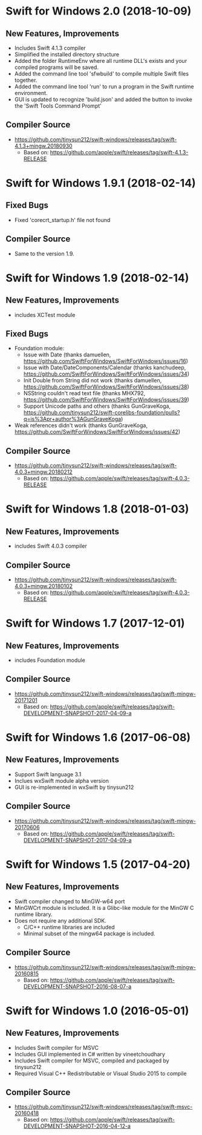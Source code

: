 Swift for Windows 2.0 (2018-10-09)
==================================
New Features, Improvements
--------------------------
- Includes Swift 4.1.3 compiler
- Simplified the installed directory structure
- Added the folder RuntimeEnv where all runtime DLL's exists and your compiled programs will be saved.
- Added the command line tool 'sfwbuild' to compile multiple Swift files together.
- Added the command line tool 'run' to run a program in the Swift runtime environment.
- GUI is updated to recognize 'build.json' and added the button to invoke the 'Swift Tools Command Prompt'
  
Compiler Source
---------------
- https://github.com/tinysun212/swift-windows/releases/tag/swift-4.1.3+mingw.20180930
  - Based on: https://github.com/apple/swift/releases/tag/swift-4.1.3-RELEASE

Swift for Windows 1.9.1 (2018-02-14)
====================================
Fixed Bugs
----------
- Fixed 'corecrt_startup.h' file not found
  
Compiler Source
---------------
- Same to the version 1.9.

Swift for Windows 1.9 (2018-02-14)
==================================
New Features, Improvements
--------------------------
- includes XCTest module

Fixed Bugs
----------
- Foundation module:
  - Issue with Date (thanks damuellen, https://github.com/SwiftForWindows/SwiftForWindows/issues/16)
  - Issue with Date/DateComponents/Calendar (thanks kanchudeep, https://github.com/SwiftForWindows/SwiftForWindows/issues/34)
  - Init Double from String did not work (thanks damuellen, https://github.com/SwiftForWindows/SwiftForWindows/issues/38)
  - NSString couldn't read text file (thanks MHX792, https://github.com/SwiftForWindows/SwiftForWindows/issues/39)
  - Support Unicode paths and others (thanks GunGraveKoga, https://github.com/tinysun212/swift-corelibs-foundation/pulls?q=is%3Apr+author%3AGunGraveKoga)
- Weak references didn't work (thanks GunGraveKoga, https://github.com/SwiftForWindows/SwiftForWindows/issues/42)
  
Compiler Source
---------------
- https://github.com/tinysun212/swift-windows/releases/tag/swift-4.0.3+mingw.20180212
  - Based on: https://github.com/apple/swift/releases/tag/swift-4.0.3-RELEASE


Swift for Windows 1.8 (2018-01-03)
==================================
New Features, Improvements
--------------------------
- includes Swift 4.0.3 compiler

Compiler Source
---------------
- https://github.com/tinysun212/swift-windows/releases/tag/swift-4.0.3+mingw.20180102
  - Based on: https://github.com/apple/swift/releases/tag/swift-4.0.3-RELEASE


Swift for Windows 1.7 (2017-12-01)
==================================
New Features, Improvements
--------------------------
- includes Foundation module

Compiler Source
---------------
- https://github.com/tinysun212/swift-windows/releases/tag/swift-mingw-20171201
  - Based on: https://github.com/apple/swift/releases/tag/swift-DEVELOPMENT-SNAPSHOT-2017-04-09-a


Swift for Windows 1.6 (2017-06-08)
==================================
New Features, Improvements
--------------------------
- Support Swift language 3.1
- Inclues wxSwift module alpha version
- GUI is re-implemented in wxSwift by tinysun212

Compiler Source
---------------
- https://github.com/tinysun212/swift-windows/releases/tag/swift-mingw-20170606
  - Based on: https://github.com/apple/swift/releases/tag/swift-DEVELOPMENT-SNAPSHOT-2017-04-09-a


Swift for Windows 1.5 (2017-04-20)
==================================
New Features, Improvements
--------------------------
- Swift compiler changed to MinGW-w64 port
- MinGWCrt module is included. It is a Glibc-like module for the MinGW C runtime library.
- Does not require any additional SDK.
  - C/C++ runtime libraries are included
  - Minimal subset of the mingw64 package is included.

Compiler Source
---------------
- https://github.com/tinysun212/swift-windows/releases/tag/swift-mingw-20160815
  - Based on: https://github.com/apple/swift/releases/tag/swift-DEVELOPMENT-SNAPSHOT-2016-08-07-a


Swift for Windows 1.0 (2016-05-01)
==================================
New Features, Improvements
--------------------------
- Includes Swift compiler for MSVC
- Includes GUI implemented in C# written by vineetchoudhary
- Includes Swift compiler for MSVC, compiled and packaged by tinysun212
- Required Visual C++ Redistributable or Visual Studio 2015 to compile

Compiler Source
---------------
- https://github.com/tinysun212/swift-windows/releases/tag/swift-msvc-20160418
  - Based on: https://github.com/apple/swift/releases/tag/swift-DEVELOPMENT-SNAPSHOT-2016-04-12-a

